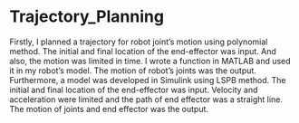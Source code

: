 # Trajectory_Planning
Firstly, I planned a trajectory for robot joint’s motion using polynomial method. The initial and final location of the end-effector was input. And also, the motion was limited in time. I wrote a function in MATLAB and used it in my robot’s model. The motion of robot’s joints was the output.
Furthermore, a model was developed in Simulink using LSPB method. The initial and final location of the end-effector was input. Velocity and acceleration were limited and the path of end effector was a straight line. The motion of joints and end effector was the output.
